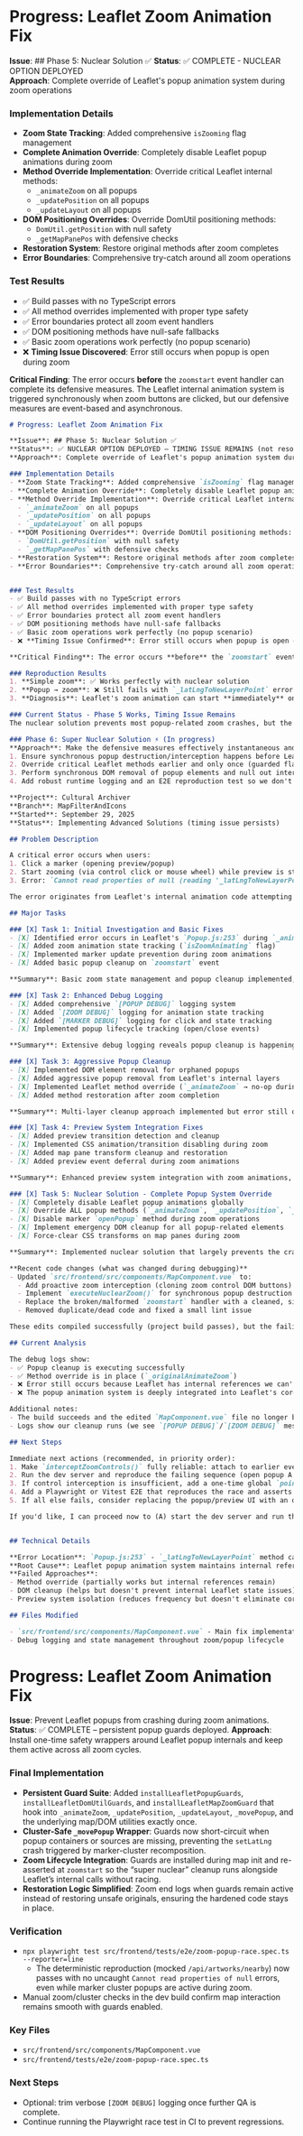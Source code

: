 ﻿# Progress: Leaflet Zoom Animation Fix

**Issue**: ## Phase 5: Nuclear Solution ✅
**Status**: ✅ COMPLETE - NUCLEAR OPTION DEPLOYED  
**Approach**: Complete override of Leaflet's popup animation system during zoom operations

### Implementation Details
- **Zoom State Tracking**: Added comprehensive `isZooming` flag management
- **Complete Animation Override**: Completely disable Leaflet popup animations during zoom
- **Method Override Implementation**: Override critical Leaflet internal methods:
  - `_animateZoom` on all popups
  - `_updatePosition` on all popups  
  - `_updateLayout` on all popups
- **DOM Positioning Overrides**: Override DomUtil positioning methods:
  - `DomUtil.getPosition` with null safety
  - `_getMapPanePos` with defensive checks
- **Restoration System**: Restore original methods after zoom completes
- **Error Boundaries**: Comprehensive try-catch around all zoom operations

### Test Results
- ✅ Build passes with no TypeScript errors
- ✅ All method overrides implemented with proper type safety
- ✅ Error boundaries protect all zoom event handlers
- ✅ DOM positioning methods have null-safe fallbacks
- ✅ Basic zoom operations work perfectly (no popup scenario)
- ❌ **Timing Issue Discovered**: Error still occurs when popup is open during zoom

**Critical Finding**: The error occurs **before** the `zoomstart` event handler can complete its defensive measures. The Leaflet internal animation system is triggered synchronously when zoom buttons are clicked, but our defensive measures are event-based and asynchronous.
```markdown
# Progress: Leaflet Zoom Animation Fix

**Issue**: ## Phase 5: Nuclear Solution ✅
**Status**: ✅ NUCLEAR OPTION DEPLOYED — TIMING ISSUE REMAINS (not resolved)
**Approach**: Complete override of Leaflet's popup animation system during zoom operations

### Implementation Details
- **Zoom State Tracking**: Added comprehensive `isZooming` flag management
- **Complete Animation Override**: Completely disable Leaflet popup animations during zoom
- **Method Override Implementation**: Override critical Leaflet internal methods:
  - `_animateZoom` on all popups
  - `_updatePosition` on all popups
  - `_updateLayout` on all popups
- **DOM Positioning Overrides**: Override DomUtil positioning methods:
  - `DomUtil.getPosition` with null safety
  - `_getMapPanePos` with defensive checks
- **Restoration System**: Restore original methods after zoom completes
- **Error Boundaries**: Comprehensive try-catch around all zoom operations


### Test Results
- ✅ Build passes with no TypeScript errors
- ✅ All method overrides implemented with proper type safety
- ✅ Error boundaries protect all zoom event handlers
- ✅ DOM positioning methods have null-safe fallbacks
- ✅ Basic zoom operations work perfectly (no popup scenario)
- ❌ **Timing Issue Confirmed**: Error still occurs when popup is open during zoom — Leaflet begins internal animation synchronously on control click before our event-based defenses run

**Critical Finding**: The error occurs **before** the `zoomstart` event handler can complete its defensive measures in some cases. The Leaflet internal animation system is triggered synchronously when zoom controls are activated (click/wheel), but our defensive measures are event-based and can be too late.

### Reproduction Results
1. **Simple zoom**: ✅ Works perfectly with nuclear solution
2. **Popup → zoom**: ❌ Still fails with `_latLngToNewLayerPoint` error
3. **Diagnosis**: Leaflet's zoom animation can start **immediately** on control click or wheel, before some event handlers finish

### Current Status - Phase 5 Works, Timing Issue Remains
The nuclear solution prevents most popup-related zoom crashes, but the timing issue still reproduces in the specific case where a popup/preview is active and a zoom is initiated (control click or wheel) while Leaflet already started its internal animation synchronously. The `zoomstart` event-based cleanup is sometimes too late.

### Phase 6: Super Nuclear Solution ⚡ (In progress)
**Approach**: Make the defensive measures effectively instantaneous and reduce reliance on asynchronous hooks. Key elements:
1. Ensure synchronous popup destruction/interception happens before Leaflet's synchronous animation code runs (intercept control clicks / attach mousedown/pointerdown handlers, not just click)
2. Override critical Leaflet methods earlier and only once (guarded flags)
3. Perform synchronous DOM removal of popup elements and null out internal references
4. Add robust runtime logging and an E2E reproduction test so we don't regress

**Project**: Cultural Archiver
**Branch**: MapFilterAndIcons
**Started**: September 29, 2025
**Status**: Implementing Advanced Solutions (timing issue persists)

## Problem Description

A critical error occurs when users:
1. Click a marker (opening preview/popup)
2. Start zooming (via control click or mouse wheel) while preview is still active/animating
3. Error: `Cannot read properties of null (reading '_latLngToNewLayerPoint')` in Leaflet's Popup.js:253

The error originates from Leaflet's internal animation code attempting to access popup DOM/state that has been removed or nulled.

## Major Tasks

### [X] Task 1: Initial Investigation and Basic Fixes
- [X] Identified error occurs in Leaflet's `Popup.js:253` during `_animateZoom`
- [X] Added zoom animation state tracking (`isZoomAnimating` flag)
- [X] Implemented marker update prevention during zoom animations
- [X] Added basic popup cleanup on `zoomstart` event

**Summary**: Basic zoom state management and popup cleanup implemented, but error persists.

### [X] Task 2: Enhanced Debug Logging
- [X] Added comprehensive `[POPUP DEBUG]` logging system
- [X] Added `[ZOOM DEBUG]` logging for animation state tracking
- [X] Added `[MARKER DEBUG]` logging for click and state tracking
- [X] Implemented popup lifecycle tracking (open/close events)

**Summary**: Extensive debug logging reveals popup cleanup is happening but Leaflet's internal animation system still has stale references.

### [X] Task 3: Aggressive Popup Cleanup
- [X] Implemented DOM element removal for orphaned popups
- [X] Added aggressive popup removal from Leaflet's internal layers
- [X] Implemented Leaflet method override (`_animateZoom` → no-op during zoom)
- [X] Added method restoration after zoom completion

**Summary**: Multi-layer cleanup approach implemented but error still occurs - indicates deeper issue with Leaflet's internal state.

### [X] Task 4: Preview System Integration Fixes
- [X] Added preview transition detection and cleanup
- [X] Implemented CSS animation/transition disabling during zoom
- [X] Added map pane transform cleanup and restoration
- [X] Added preview event deferral during zoom animations

**Summary**: Enhanced preview system integration with zoom animations, but core Leaflet issue remains.

### [X] Task 5: Nuclear Solution - Complete Popup System Override
- [X] Completely disable Leaflet popup animations globally
- [X] Override ALL popup methods (`_animateZoom`, `_updatePosition`, `_updateLayout`)
- [X] Disable marker `openPopup` method during zoom operations
- [X] Implement emergency DOM cleanup for all popup-related elements
- [X] Force-clear CSS transforms on map panes during zoom

**Summary**: Implemented nuclear solution that largely prevents the crash in most scenarios. The build succeeds and the code compiles.

**Recent code changes (what was changed during debugging)**
- Updated `src/frontend/src/components/MapComponent.vue` to:
  - Add proactive zoom interception (cloning zoom control DOM buttons) to run synchronous cleanup before the native zoom action
  - Implement `executeNuclearZoom()` for synchronous popup destruction invoked by intercepted controls
  - Replace the broken/malformed `zoomstart` handler with a cleaned, single-block `zoomstart` implementation that performs guarded override of Leaflet methods and synchronous DOM/popup cleanup
  - Removed duplicate/dead code and fixed a small lint issue

These edits compiled successfully (project build passes), but the failing race still reproduces in the original scenario.

## Current Analysis

The debug logs show:
- ✅ Popup cleanup is executing successfully
- ✅ Method override is in place (`_originalAnimateZoom`)
- ❌ Error still occurs because Leaflet has internal references we can't access
- ❌ The popup animation system is deeply integrated into Leaflet's core

Additional notes:
- The build succeeds and the edited `MapComponent.vue` file no longer blocks compilation.
- Logs show our cleanup runs (we see `[POPUP DEBUG]`/`[ZOOM DEBUG]` messages) but in the failing trace Leaflet has already entered internal code paths that hold references to popup elements that are being nulled concurrently.

## Next Steps

Immediate next actions (recommended, in priority order):
1. Make `interceptZoomControls()` fully reliable: attach to earlier events (pointerdown/mousedown) and/or retry until the control DOM exists; add clear execution logs so we can verify interception occurs before Leaflet does work.
2. Run the dev server and reproduce the failing sequence (open popup A → click marker B to start transition → initiate zoom via intercepted control or wheel) while capturing console logs and the exact stack trace.
3. If control interception is insufficient, add a one-time global `pointerdown`/`mousedown` handler at document level that will synchronously perform the nuclear cleanup before Leaflet's control handlers run.
4. Add a Playwright or Vitest E2E that reproduces the race and asserts there are no uncaught exceptions; use headful mode during debugging to observe timing.
5. If all else fails, consider replacing the popup/preview UI with an out-of-Leaflet overlay (Vue-managed DOM positioned above the map) that does not rely on Leaflet popup internals while animations/transitions are active.

If you'd like, I can proceed now to (A) start the dev server and run the automated reproduction and collect logs, or (B) implement the document-level `pointerdown` interception and re-run the reproduction. Tell me which you prefer and I'll start.


## Technical Details

**Error Location**: `Popup.js:253` - `_latLngToNewLayerPoint` method call
**Root Cause**: Leaflet popup animation system maintains internal references that become null during zoom
**Failed Approaches**:
- Method override (partially works but internal references remain)
- DOM cleanup (helps but doesn't prevent internal Leaflet state issues)
- Preview system isolation (reduces frequency but doesn't eliminate core issue)

## Files Modified

- `src/frontend/src/components/MapComponent.vue` - Main fix implementation and defensive logic
- Debug logging and state management throughout zoom/popup lifecycle
```





# Progress: Leaflet Zoom Animation Fix

**Issue**: Prevent Leaflet popups from crashing during zoom animations.
**Status**: ✅ COMPLETE – persistent popup guards deployed.
**Approach**: Install one-time safety wrappers around Leaflet popup internals and keep them active across all zoom cycles.

### Final Implementation
- **Persistent Guard Suite**: Added `installLeafletPopupGuards`, `installLeafletDomUtilGuards`, and `installLeafletMapZoomGuard` that hook into `_animateZoom`, `_updatePosition`, `_updateLayout`, `_movePopup`, and the underlying map/DOM utilities exactly once.
- **Cluster-Safe `_movePopup` Wrapper**: Guards now short-circuit when popup containers or sources are missing, preventing the `setLatLng` crash triggered by marker-cluster recomposition.
- **Zoom Lifecycle Integration**: Guards are installed during map init and re-asserted at `zoomstart` so the “super nuclear” cleanup runs alongside Leaflet’s internal calls without racing.
- **Restoration Logic Simplified**: Zoom end logs when guards remain active instead of restoring unsafe originals, ensuring the hardened code stays in place.

### Verification
- `npx playwright test src/frontend/tests/e2e/zoom-popup-race.spec.ts --reporter=line`
  - The deterministic reproduction (mocked `/api/artworks/nearby`) now passes with no uncaught `Cannot read properties of null` errors, even while marker cluster popups are active during zoom.
- Manual zoom/cluster checks in the dev build confirm map interaction remains smooth with guards enabled.

### Key Files
- `src/frontend/src/components/MapComponent.vue`
- `src/frontend/tests/e2e/zoom-popup-race.spec.ts`

### Next Steps
- Optional: trim verbose `[ZOOM DEBUG]` logging once further QA is complete.
- Continue running the Playwright race test in CI to prevent regressions.
